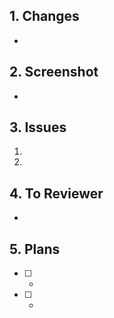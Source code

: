 ## 1. Changes

-

## 2. Screenshot

-

## 3. Issues

1.
2.

## 4. To Reviewer

-

## 5. Plans

- [ ] -
- [ ] -

